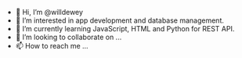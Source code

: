 - 👋 Hi, I’m @willdewey
- 👀 I’m interested in app development and database management.
- 🌱 I’m currently learning JavaScript, HTML and Python for REST API.
- 💞️ I’m looking to collaborate on ...
- 📫 How to reach me ...

<!---
willdewey/willdewey is a ✨ special ✨ repository because its `README.md` (this file) appears on your GitHub profile.
You can click the Preview link to take a look at your changes.
--->
